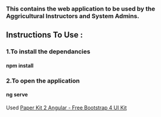 ### This contains the web application to be used by the Aggricultural Instructors and System Admins.

## Instructions To Use : 
### 1.To install the dependancies  
#### npm install
### 2.To open the application
#### ng serve


Used [Paper Kit 2 Angular - Free Bootstrap 4 UI Kit](https://demos.creative-tim.com/paper-kit-2-angular/)
